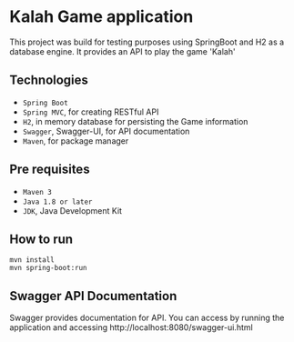 # Kalah Game application
This project was build for testing purposes using SpringBoot and H2 as a database engine. It provides an API to play the game 'Kalah'

Technologies
------------
- `Spring Boot`
- `Spring MVC`, for creating RESTful API
- `H2`, in memory database for persisting the Game information
- `Swagger`, Swagger-UI, for API documentation
- `Maven`, for package manager

## Pre requisites
- `Maven 3`
- `Java 1.8 or later`
- `JDK`, Java Development Kit

## How to run
```
mvn install
mvn spring-boot:run
```

Swagger API Documentation
------------------------
Swagger provides documentation for API. You can access by running the application and accessing http://localhost:8080/swagger-ui.html


